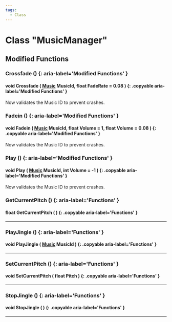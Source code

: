 ```yaml
---
tags:
  - Class
---
```

# Class "MusicManager"

## Modified Functions
### Crossfade () {: aria-label='Modified Functions' }
#### void Crossfade ( [Music](https://wofsauge.github.io/IsaacDocs/rep/enums/Music.html) MusicId, float FadeRate = 0.08 ) {: .copyable aria-label='Modified Functions' }
Now validates the Music ID to prevent crashes.

### Fadein () {: aria-label='Modified Functions' }
#### void Fadein ( [Music](https://wofsauge.github.io/IsaacDocs/rep/enums/Music.html) MusicId, float Volume = 1, float Volume = 0.08 ) {: .copyable aria-label='Modified Functions' }
Now validates the Music ID to prevent crashes.

### Play () {: aria-label='Modified Functions' }
#### void Play ( [Music](https://wofsauge.github.io/IsaacDocs/rep/enums/Music.html) MusicId, int Volume = -1 ) {: .copyable aria-label='Modified Functions' }
Now validates the Music ID to prevent crashes.
### GetCurrentPitch () {: aria-label='Functions' }
#### float GetCurrentPitch ( ) {: .copyable aria-label='Functions' }

___
### PlayJingle () {: aria-label='Functions' }
#### void PlayJingle ( [Music](https://wofsauge.github.io/IsaacDocs/rep/enums/Music.html) MusicId ) {: .copyable aria-label='Functions' }

___
### SetCurrentPitch () {: aria-label='Functions' }
#### void SetCurrentPitch ( float Pitch ) {: .copyable aria-label='Functions' }

___
### StopJingle () {: aria-label='Functions' }
#### void StopJingle ( ) {: .copyable aria-label='Functions' }

___